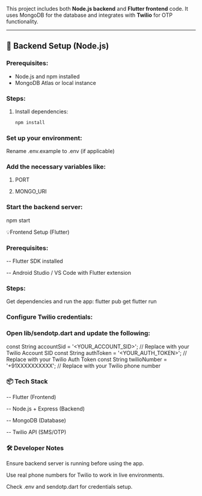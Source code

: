 
This project includes both **Node.js backend** and **Flutter frontend** code. It uses MongoDB for the database and integrates with **Twilio** for OTP functionality.

---

## 🚀 Backend Setup (Node.js)

### Prerequisites:
- Node.js and npm installed
- MongoDB Atlas or local instance

### Steps:
1. Install dependencies:

   ```bash
   npm install

### Set up your environment:

Rename .env.example to .env (if applicable)
 
### Add the necessary variables like:

1. PORT

2. MONGO_URI


### Start the backend server:
npm start

💡Frontend Setup (Flutter)
### Prerequisites:
-- Flutter SDK installed

-- Android Studio / VS Code with Flutter extension

### Steps:
Get dependencies and run the app:
 flutter pub get
 flutter run


### Configure Twilio credentials:

### Open lib/sendotp.dart and update the following:


const String accountSid = '<YOUR_ACCOUNT_SID>';      // Replace with your Twilio Account SID
const String authToken = '<YOUR_AUTH_TOKEN>';        // Replace with your Twilio Auth Token
const String twilioNumber = '+91XXXXXXXXXX';         // Replace with your Twilio phone number
### 📦 Tech Stack
-- Flutter (Frontend)

-- Node.js + Express (Backend)

-- MongoDB (Database)

-- Twilio API (SMS/OTP)

### 🛠️ Developer Notes
Ensure backend server is running before using the app.

Use real phone numbers for Twilio to work in live environments.

Check .env and sendotp.dart for credentials setup.